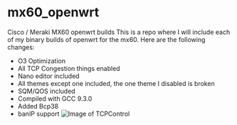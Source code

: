 # mx60_openwrt
Cisco / Meraki MX60 openwrt builds
This is a repo where I will include each of my binary builds of openwrt for the mx60. 
Here are the following changes:
* O3 Optimization
* All TCP Congestion things enabled
* Nano editor included
* All themes except one included, the one theme I disabled is broken
* SQM/QOS included
* Compiled with GCC 9.3.0
* Added Bcp38
* banIP support
![Image of TCPControl](https://cdn.discordapp.com/attachments/451221179995389953/781512081106927626/tcp_control.jpg)
